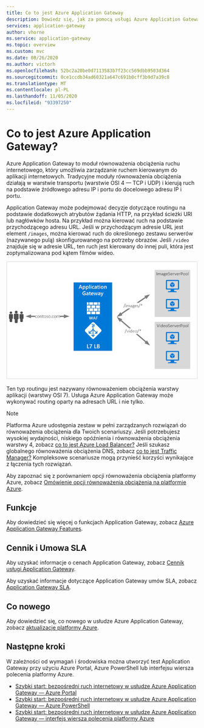 ```yaml
---
title: Co to jest Azure Application Gateway
description: Dowiedz się, jak za pomocą usługi Azure Application Gateway zarządzać ruchem internetowym kierowanym do aplikacji.
services: application-gateway
author: vhorne
ms.service: application-gateway
ms.topic: overview
ms.custom: mvc
ms.date: 08/26/2020
ms.author: victorh
ms.openlocfilehash: 52bc2a20be0d7113583b7f23cc569dbb9503d364
ms.sourcegitcommit: 0ce1ccdb34ad60321a647c691b0cff3b9d7a39c8
ms.translationtype: MT
ms.contentlocale: pl-PL
ms.lasthandoff: 11/05/2020
ms.locfileid: "93397250"
---
```

# <a name="what-is-azure-application-gateway"></a>Co to jest Azure Application Gateway?

Azure Application Gateway to moduł równoważenia obciążenia ruchu internetowego, który umożliwia zarządzanie ruchem kierowanym do aplikacji internetowych. Tradycyjne moduły równoważenia obciążenia działają w warstwie transportu (warstwie OSI 4 — TCP i UDP) i kierują ruch na podstawie źródłowego adresu IP i portu do docelowego adresu IP i portu.

Application Gateway może podejmować decyzje dotyczące routingu na podstawie dodatkowych atrybutów żądania HTTP, na przykład ścieżki URI lub nagłówków hosta. Na przykład można kierować ruch na podstawie przychodzącego adresu URL. Jeśli w przychodzącym adresie URL jest element `/images`, można kierować ruch do określonego zestawu serwerów (nazywanego pulą) skonfigurowanego na potrzeby obrazów. Jeśli `/video` znajduje się w adresie URL, ten ruch jest kierowany do innej puli, która jest zoptymalizowana pod kątem filmów wideo.

![imageURLroute](./media/application-gateway-url-route-overview/figure1-720.png)

Ten typ routingu jest nazywany równoważeniem obciążenia warstwy aplikacji (warstwy OSI 7). Usługa Azure Application Gateway może wykonywać routing oparty na adresach URL i nie tylko.

>[!NOTE]
> Platforma Azure udostępnia zestaw w pełni zarządzanych rozwiązań do równoważenia obciążenia dla Twoich scenariuszy. Jeśli potrzebujesz wysokiej wydajności, niskiego opóźnienia i równoważenia obciążenia warstwy 4, zobacz [co to jest Azure Load Balancer?](../load-balancer/load-balancer-overview.md) Jeśli szukasz globalnego równoważenia obciążenia DNS, zobacz [co to jest Traffic Manager?](../traffic-manager/traffic-manager-overview.md) Kompleksowe scenariusze mogą przynieść korzyści wynikające z łączenia tych rozwiązań.
>
> Aby zapoznać się z porównaniem opcji równoważenia obciążenia platformy Azure, zobacz [Omówienie opcji równoważenia obciążenia na platformie Azure](/azure/architecture/guide/technology-choices/load-balancing-overview).

## <a name="features"></a>Funkcje

Aby dowiedzieć się więcej o funkcjach Application Gateway, zobacz [Azure Application Gateway Features](features.md).

## <a name="pricing-and-sla"></a>Cennik i Umowa SLA

Aby uzyskać informacje o cenach Application Gateway, zobacz [Cennik usługi Application Gateway](https://azure.microsoft.com/pricing/details/application-gateway/).

Aby uzyskać informacje dotyczące Application Gateway umów SLA, zobacz [Application Gateway SLA](https://azure.microsoft.com/support/legal/sla/application-gateway/v1_2/).

## <a name="whats-new"></a>Co nowego

Aby dowiedzieć się, co nowego w usłudze Azure Application Gateway, zobacz [aktualizacje platformy Azure](https://azure.microsoft.com/updates/?category=networking&query=Application%20Gateway).

## <a name="next-steps"></a>Następne kroki

W zależności od wymagań i środowiska można utworzyć test Application Gateway przy użyciu Azure Portal, Azure PowerShell lub interfejsu wiersza polecenia platformy Azure.

- [Szybki start: bezpośredni ruch internetowy w usłudze Azure Application Gateway — Azure Portal](quick-create-portal.md)
- [Szybki start: bezpośredni ruch internetowy w usłudze Azure Application Gateway — Azure PowerShell](quick-create-powershell.md)
- [Szybki start: bezpośredni ruch internetowy w usłudze Azure Application Gateway — interfejs wiersza polecenia platformy Azure](quick-create-cli.md)